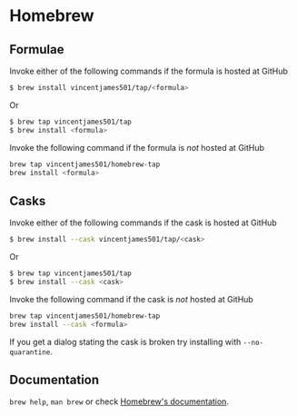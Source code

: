 # Homebrew

## Formulae
Invoke either of the following commands if the formula is hosted at GitHub

```sh
$ brew install vincentjames501/tap/<formula>
```

Or

```sh
$ brew tap vincentjames501/tap
$ brew install <formula>
```

Invoke the following command if the formula is *not* hosted at GitHub

```sh
brew tap vincentjames501/homebrew-tap 
brew install <formula>
```

## Casks
Invoke either of the following commands if the cask is hosted at GitHub

```sh
$ brew install --cask vincentjames501/tap/<cask>
```

Or

```sh
$ brew tap vincentjames501/tap
$ brew install --cask <cask>
```

Invoke the following command if the cask is *not* hosted at GitHub

```sh
brew tap vincentjames501/homebrew-tap 
brew install --cask <formula>
```

If you get a dialog stating the cask is broken try installing with `--no-quarantine`.

## Documentation
`brew help`, `man brew` or check [Homebrew's documentation](https://docs.brew.sh).
